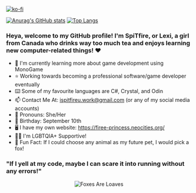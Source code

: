 [![ko-fi](https://ko-fi.com/img/githubbutton_sm.svg)](https://ko-fi.com/K3K11FRJ0X)

[![Anurag's GitHub stats](https://github-readme-stats.vercel.app/api?username=I-SpiTfire-U)](https://github.com/anuraghazra/github-readme-stats)
[![Top Langs](https://github-readme-stats.vercel.app/api/top-langs/?username=I-SpiTfire-U)](https://github.com/anuraghazra/github-readme-stats)

### Heya, welcome to my GitHub profile! I'm SpiTfire, or Lexi, a girl from Canada who drinks way too much tea and enjoys learning new computer-related things! ❤️
- 📝 I'm currently learning more about game development using MonoGame
- ⭐ Working towards becoming a professional software/game developer eventually
- ⌨️ Some of my favourite languages are C#, Crystal, and Odin
- 📫 Contact Me At: ispitfireu.work@gmail.com (or any of my social media accounts)
- 💬 Pronouns: She/Her
- 🎂 Birthday: September 10th
- 🖥️ I have my own website: https://firee-princess.neocities.org/
- 🏳️‍🌈 I'm LGBTQIA+ Supportive!
- 🎈 Fun Fact: If I could choose any animal as my future pet, I would pick a fox!
### "If I yell at my code, maybe I can scare it into running without any errors!"
<p align="center">
  <img src="https://github.com/user-attachments/assets/59a8cd50-ebd6-4a83-b10d-fcdf8931fbcf" alt="Foxes Are Loaves" />
</p>

